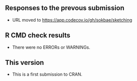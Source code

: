 ## Responses to the prevous submission
* URL moved to https://app.codecov.io/gh/sokbae/sketching

## R CMD check results
* There were no ERRORs or WARNINGs. 

## This version
* This is a first submission to CRAN.
